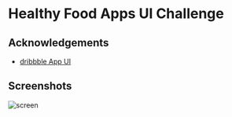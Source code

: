 
# Healthy Food Apps UI Challenge




## Acknowledgements

 - [dribbble App UI](https://dribbble.com/shots/11241933-Healthy-food-delivery-app)


## Screenshots

![screen](https://firebasestorage.googleapis.com/v0/b/github-assets.appspot.com/o/healthy_food_ui%2FScreenshot%202023-11-21%20at%2014.43.08.png?alt=media&token=f2a844e7-e358-47d3-8fce-bf62b65b2102)